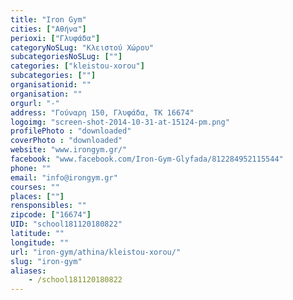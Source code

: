 ```yaml
---
title: "Iron Gym"
cities: ["Αθήνα"]
perioxi: ["Γλυφάδα"]
categoryNoSLug: "Κλειστού Χώρου"
subcategoriesNoSLug: [""]
categories: ["kleistou-xorou"]
subcategories: [""]
organisationid: ""
organisation: ""
orgurl: "-"
address: "Γούναρη 150, Γλυφάδα, ΤΚ 16674"
logoimg: "screen-shot-2014-10-31-at-15124-pm.png"
profilePhoto : "downloaded"
coverPhoto : "downloaded"
website: "www.irongym.gr/"
facebook: "www.facebook.com/Iron-Gym-Glyfada/812284952115544"
phone: ""
email: "info@irongym.gr"
courses: ""
places: [""]
rensponsibles: ""
zipcode: ["16674"]
UID: "school181120180822"
latitude: ""
longitude: ""
url: "iron-gym/athina/kleistou-xorou/"
slug: "iron-gym"
aliases:
    - /school181120180822
---
```





